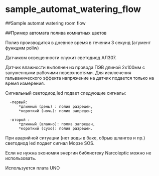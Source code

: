 # sample_automat_watering_flow

##Sample automat watering room flow

##Пример автомата полива комнатных цветов

  Полив производится в дневное время
  в течении 3 секунд (агумент функцмм poliw)

  Датчиком освещенности служит светодиод АЛ307.

  Датчик влажности выполнен из провода ПЭВ 
  длиной 2х100мм с залуженными рабочими поверхностями.
  Для исключения гальванического эффекта напряжение
  на датчик подается только на время измерения.

  Сигнальный светодиод led подает следующие сигналы:

      -первый:
          *длинный (день) : полив разрешен,
          *короткий (ночь): полив запрещен;

      -второй :
          *длинный (влажно): полив запрещен,
          *короткий (сухо): полив разрешен.

  При аварийной ситуации (нет воды в баке, обрыв шлангов и пр.)
  светодиод led подает сигнал Морзе SOS.

  Если не нужна экономия энергии библиотеку Narcoleptic 
  можно не использовать.

  Используется плата UNO

